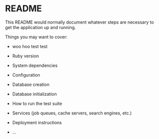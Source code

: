 # README

This README would normally document whatever steps are necessary to get the
application up and running.

Things you may want to cover:

* woo hoo test test

* Ruby version

* System dependencies

* Configuration

* Database creation

* Database initialization

* How to run the test suite

* Services (job queues, cache servers, search engines, etc.)

* Deployment instructions

* ...
